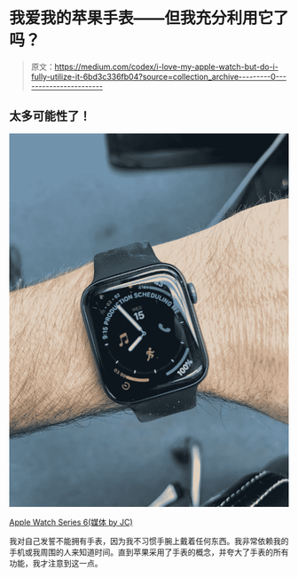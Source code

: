 # 我爱我的苹果手表——但我充分利用它了吗？

> 原文：<https://medium.com/codex/i-love-my-apple-watch-but-do-i-fully-utilize-it-6bd3c336fb04?source=collection_archive---------0----------------------->

## 太多可能性了！

![](img/475603c9c550f585c2f20105844561dd.png)

[Apple Watch Series 6(媒体 by JC)](https://amzn.to/33LDaY5)

我对自己发誓不能拥有手表，因为我不习惯手腕上戴着任何东西。我非常依赖我的手机或我周围的人来知道时间。直到苹果采用了手表的概念，并夸大了手表的所有功能，我才注意到这一点。
